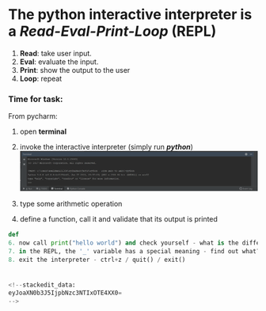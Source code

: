 # The python interactive interpreter is a *Read-Eval-Print-Loop* (REPL)

 1. **Read**: take user input.
 2. **Eval**: evaluate the input.
 3. **Print**: show the output to the user
 4. **Loop**: repeat
### Time for task:
From pycharm:
 1. open **terminal**
 2. invoke the interactive interpreter (simply run ***python***)
 ![Terminal window](/images/image002.png)

3. type some arithmetic operation
4. define a function, call it and validate that its output is printed
```python
def 
6. now call print("hello world") and check yourself - what is the difference from above step?
7. in the REPL, the '_' variable has a special meaning - find out what?
8. exit the interpreter - ctrl+z / quit() / exit()


<!--stackedit_data:
eyJoaXN0b3J5IjpbNzc3NTIxOTE4XX0=
-->